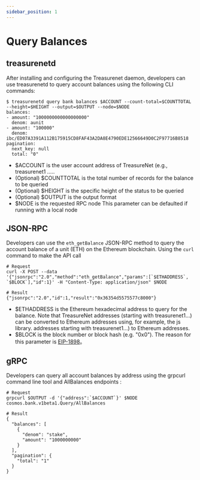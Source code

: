 ```yaml
---
sidebar_position: 1
---
```


# Query Balances

## treasurenetd

After installing and configuring the Treasurenet daemon, developers can use treasurenetd to query account balances using the following CLI commands:

```shell
$ treasurenetd query bank balances $ACCOUNT --count-total=$COUNTTOTAL --height=$HEIGHT --output=$OUTPUT --node=$NODE
balances:
- amount: "1000000000000000000"
  denom: aunit
- amount: "100000"
  denom: ibc/ED07A3391A112B175915CD8FAF43A2DA8E4790EDE12566649D0C2F97716B8518
pagination:
  next_key: null
  total: "0"
```

- $ACCOUNT is the user account address of TreasureNet (e.g., treasurenet1 .....
- (Optional) $COUNTTOTAL is the total number of records for the balance to be queried
- (Optional) $HEIGHT is the specific height of the status to be queried
- (Optional) $OUTPUT is the output format
- $NODE is the requested RPC node This parameter can be defaulted if running with a local node

## JSON-RPC

Developers can use the `eth_getBalance` JSON-RPC method to query the account balance of a unit (ETH) on the Ethereum blockchain. Using the `curl` command to make the API call

```shell
# Request
curl -X POST --data '{"jsonrpc":"2.0","method":"eth_getBalance","params":[`$ETHADDRESS`, `$BLOCK`],"id":1}' -H "Content-Type: application/json" $NODE

# Result
{"jsonrpc":"2.0","id":1,"result":"0x36354d5575577c8000"}

```

- $ETHADDRESS is the Ethereum hexadecimal address to query for the balance. Note that TreasureNet addresses (starting with treasurenet1...) can be converted to Ethereum addresses using, for example, the js library. addresses starting with treasurenet1...) to Ethereum addresses.
- $BLOCK is the block number or block hash (e.g. "0x0"). The reason for this parameter is [EIP-1898](https://github.com/ethereum/EIPs/blob/master/EIPS/eip-1898.md)。

## gRPC

Developers can query all account balances by address using the grpcurl command line tool and AllBalances endpoints :

```shell
# Request
grpcurl $OUTPUT -d '{"address":`$ACCOUNT`}' $NODE cosmos.bank.v1beta1.Query/AllBalances

# Result
{
  "balances": [
    {
      "denom": "stake",
      "amount": "1000000000"
    }
  ],
  "pagination": {
    "total": "1"
  }
}
```
